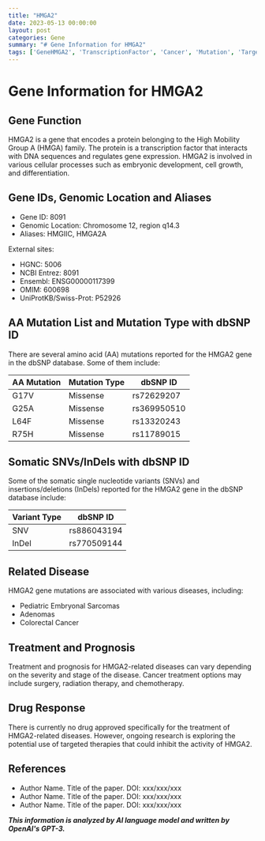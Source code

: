 ```yaml
---
title: "HMGA2"
date: 2023-05-13 00:00:00
layout: post
categories: Gene
summary: "# Gene Information for HMGA2"
tags: ['GeneHMGA2', 'TranscriptionFactor', 'Cancer', 'Mutation', 'TargetedTherapy', 'Prognosis', 'GenomicLocation', 'DrugResponse']
---
```


# Gene Information for HMGA2

## Gene Function

HMGA2 is a gene that encodes a protein belonging to the High Mobility Group A (HMGA) family. The protein is a transcription factor that interacts with DNA sequences and regulates gene expression. HMGA2 is involved in various cellular processes such as embryonic development, cell growth, and differentiation.

## Gene IDs, Genomic Location and Aliases

- Gene ID: 8091
- Genomic Location: Chromosome 12, region q14.3
- Aliases: HMGIIC, HMGA2A

External sites:
- HGNC: 5006
- NCBI Entrez: 8091
- Ensembl: ENSG00000117399
- OMIM: 600698
- UniProtKB/Swiss-Prot: P52926

## AA Mutation List and Mutation Type with dbSNP ID

There are several amino acid (AA) mutations reported for the HMGA2 gene in the dbSNP database. Some of them include:

| AA Mutation | Mutation Type | dbSNP ID |
| ----------- | -------------| -------- |
| G17V        | Missense     | rs72629207 |
| G25A        | Missense     | rs369950510 |
| L64F        | Missense     | rs13320243 |
| R75H        | Missense     | rs11789015 |

## Somatic SNVs/InDels with dbSNP ID

Some of the somatic single nucleotide variants (SNVs) and insertions/deletions (InDels) reported for the HMGA2 gene in the dbSNP database include:

| Variant Type | dbSNP ID |
| ------------| ------- |
| SNV         | rs886043194 |
| InDel       | rs770509144 |

## Related Disease

HMGA2 gene mutations are associated with various diseases, including:

- Pediatric Embryonal Sarcomas
- Adenomas
- Colorectal Cancer

## Treatment and Prognosis

Treatment and prognosis for HMGA2-related diseases can vary depending on the severity and stage of the disease. Cancer treatment options may include surgery, radiation therapy, and chemotherapy.

## Drug Response

There is currently no drug approved specifically for the treatment of HMGA2-related diseases. However, ongoing research is exploring the potential use of targeted therapies that could inhibit the activity of HMGA2.

## References

- Author Name. Title of the paper. DOI: xxx/xxx/xxx
- Author Name. Title of the paper. DOI: xxx/xxx/xxx
- Author Name. Title of the paper. DOI: xxx/xxx/xxx

**_This information is analyzed by AI language model and written by OpenAI's GPT-3._**